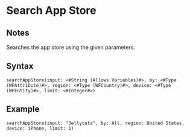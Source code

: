 # Search App Store
## Notes
Searches the app store using the given parameters.
## Syntax
```
searchAppStore(input: <#String (Allows Variables)#>, by: <#Type (WFAttribute)#>, region: <#Type (WFCountry)#>, device: <#Type (WFEntity)#>, limit: <#Integer#>)
```
## Example
```
searchAppStore(input: "Jellycuts", by: All, region: United States, device: iPhone, limit: 1)
```